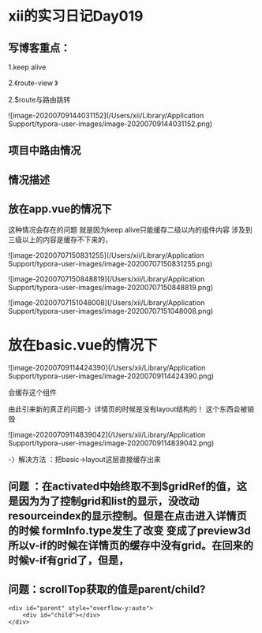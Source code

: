 # xii的实习日记Day019

## 写博客重点：

1.keep alive

2.《route-view 》

2.$route与路由跳转

![image-20200709144031152](/Users/xii/Library/Application Support/typora-user-images/image-20200709144031152.png)



## 项目中路由情况



## 情况描述

## 放在app.vue的情况下

这种情况会存在的问题 就是因为keep alive只能缓存二级以内的组件内容 涉及到三级以上的内容是缓存不下来的，

![image-20200707150831255](/Users/xii/Library/Application Support/typora-user-images/image-20200707150831255.png)

![image-20200707150848819](/Users/xii/Library/Application Support/typora-user-images/image-20200707150848819.png)

![image-20200707151048008](/Users/xii/Library/Application Support/typora-user-images/image-20200707151048008.png)



# 放在basic.vue的情况下

![image-20200709114424390](/Users/xii/Library/Application Support/typora-user-images/image-20200709114424390.png)

会缓存这个组件 

由此引来新的真正的问题-》详情页的时候是没有layout结构的！ 这个东西会被销毁

![image-20200709114839042](/Users/xii/Library/Application Support/typora-user-images/image-20200709114839042.png)

-〉解决方法 ：把basic->layout这层直接缓存出来



## 问题 ：在activated中始终取不到$gridRef的值，这是因为为了控制grid和list的显示，没改动resourceindex的显示控制。但是在点击进入详情页的时候 formInfo.type发生了改变 变成了preview3d所以v-if的时候在详情页的缓存中没有grid。在回来的时候v-if有grid了，但是，



## 问题：scrollTop获取的值是parent/child?

```
<div id="parent" style="overflow-y:auto">
	<div id="child"></div>
</div>
```



